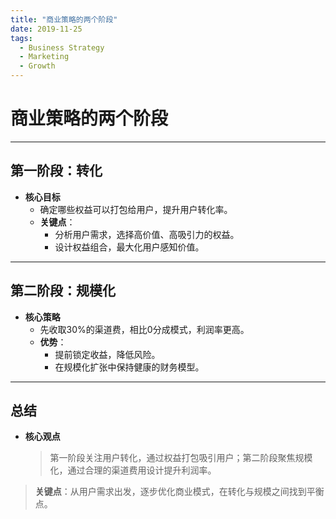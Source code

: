 ```yaml
---
title: "商业策略的两个阶段"
date: 2019-11-25
tags:
  - Business Strategy
  - Marketing
  - Growth
---
```


# 商业策略的两个阶段

---

## **第一阶段：转化**

- **核心目标**  
  - 确定哪些权益可以打包给用户，提升用户转化率。  
  - **关键点**：  
    - 分析用户需求，选择高价值、高吸引力的权益。  
    - 设计权益组合，最大化用户感知价值。  

---

## **第二阶段：规模化**

- **核心策略**  
  - 先收取30%的渠道费，相比0分成模式，利润率更高。  
  - **优势**：  
    - 提前锁定收益，降低风险。  
    - 在规模化扩张中保持健康的财务模型。  

---

## **总结**

- **核心观点**  
  > 第一阶段关注用户转化，通过权益打包吸引用户；第二阶段聚焦规模化，通过合理的渠道费用设计提升利润率。  

> **关键点**：从用户需求出发，逐步优化商业模式，在转化与规模之间找到平衡点。
